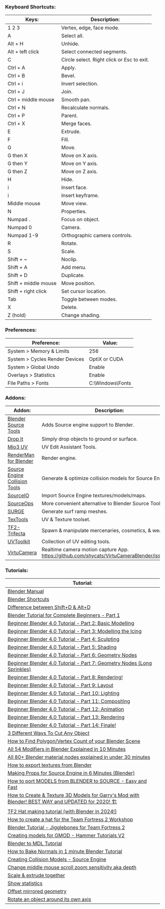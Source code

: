 
### Keyboard Shortcuts:
| Keys:                | Description:                               |
| -------------------- | ------------------------------------------ |
| 1 2 3                | Vertex, edge, face mode.                   |
| A                    | Select all.                                |
| Alt + H              | Unhide.                                    |
| Alt + left click     | Select connected segments.                 |
| C                    | Circle select. Right click or Esc to exit. |
| Ctrl + A             | Apply.                                     |
| Ctrl + B             | Bevel.                                     |
| Ctrl + i             | Invert selection.                          |
| Ctrl + J             | Join.                                      |
| Ctrl + middle mouse  | Smooth pan.                                |
| Ctrl + N             | Recalculate normals.                       |
| Ctrl + P             | Parent.                                    |
| Ctrl + X             | Merge faces.                               |
| E                    | Extrude.                                   |
| F                    | Fill.                                      |
| G                    | Move.                                      |
| G then X             | Move on X axis.                            |
| G then Y             | Move on Y axis.                            |
| G then Z             | Move on Z axis.                            |
| H                    | Hide.                                      |
| i                    | Insert face.                               |
| i                    | Insert keyframe.                           |
| Middle mouse         | Move view.                                 |
| N                    | Properties.                                |
| Numpad .             | Focus on object.                           |
| Numpad 0             | Camera.                                    |
| Numpad 1-9           | Orthographic camera controls.              |
| R                    | Rotate.                                    |
| S                    | Scale.                                     |
| Shift + ~            | Noclip.                                    |
| Shift + A            | Add menu.                                  |
| Shift + D            | Duplicate.                                 |
| Shift + middle mouse | Move position.                             |
| Shift + right click  | Set cursor location.                       |
| Tab                  | Toggle between modes.                      |
| X                    | Delete.                                    |
| Z (hold)             | Change shading.                            |
### Preferences:
| Preference:                    | Value:           |
| ------------------------------ | ---------------- |
| System > Memory & Limits       | 256              |
| System > Cycles Render Devices | OptiX or CUDA    |
| System > Global Undo           | Enable           |
| Overlays > Statistics          | Enable           |
| File Paths > Fonts             | C:\Windows\Fonts |
### Addons:
| Addon:                                                                                       | Description:                                                                                   |
| -------------------------------------------------------------------------------------------- | ---------------------------------------------------------------------------------------------- |
| [Blender Source Tools](http://steamreview.org/BlenderSourceTools/)                           | Adds Source engine support to Blender.                                                         |
| [Drop It](https://andreasaust.gumroad.com/l/drop_it)                                         | Simply drop objects to ground or surface.                                                      |
| [Mio3 UV](https://extensions.blender.org/add-ons/mio3-uv/)                                   | UV Edit Assistant Tools.                                                                       |
| [RenderMan for Blender](https://github.com/prman-pixar/RenderManForBlender)                  | Render engine.                                                                                 |
| [Source Engine Collision Tools](https://github.com/theanine3D/source_engine_collision_tools) | Generate & optimize collision models for Source Engine.                                        |
| [SourceIO](https://github.com/REDxEYE/SourceIO)                                              | Import Source Engine textures/models/maps.                                                     |
| [SourceOps](https://github.com/bonjorno7/SourceOps)                                          | More convenient alternative to Blender Source Tools.                                           |
| [SURGE](https://github.com/Kompile/SURGE)                                                    | Generate surf ramp meshes.                                                                     |
| [TexTools](https://github.com/franMarz/TexTools-Blender)                                     | UV & Texture toolset.                                                                          |
| [TF2-Trifecta](https://github.com/hisprofile/TF2-Trifecta)                                   | Spawn & manipulate mercenaries, cosmetics, & weapons.                                          |
| [UVToolkit](https://extensions.blender.org/add-ons/uv-toolkit/)                              | Collection of UV editing tools.                                                                |
| [VirtuCamera](https://virtucamera.com/installation-in-blender/)                              | Realtime camera motion capture App.<br>https://github.com/shycats/VirtuCameraBlender/issues/28 |
### Tutorials:
| Tutorial:                                                                                                                                                            |
| -------------------------------------------------------------------------------------------------------------------------------------------------------------------- |
| [Blender Manual](https://docs.blender.org/manual/en/latest/index.html)                                                                                               |
| [Blender Shortcuts](https://docs.google.com/document/d/1zPBgZAdftWa6WVa7UIFUqW_7EcqOYE0X743RqFuJL3o/edit?tab=t.0#heading=h.ftqi9ub1gec3)                             |
| [Difference between Shift+D & Alt+D](https://blenderartists.org/t/difference-between-shift-d-and-alt-d/603153)                                                       |
| [Blender Tutorial for Complete Beginners - Part 1](https://youtu.be/B0J27sf9N1Y)                                                                                     |
| [Beginner Blender 4.0 Tutorial - Part 2: Basic Modelling](https://youtu.be/tBpnKTAc5Eo?list=PLjEaoINr3zgEPv5y--4MKpciLaoQYZB1Z)                                      |
| [Beginner Blender 4.0 Tutorial - Part 3: Modelling the Icing](https://youtu.be/AqJx5TJyhes?list=PLjEaoINr3zgEPv5y--4MKpciLaoQYZB1Z)                                  |
| [Beginner Blender 4.0 Tutorial - Part 4: Sculpting](https://youtu.be/--GVNZnSROc?list=PLjEaoINr3zgEPv5y--4MKpciLaoQYZB1Z)                                            |
| [Beginner Blender 4.0 Tutorial - Part 5: Shading](https://youtu.be/fsLO1F5x7yM?list=PLjEaoINr3zgEPv5y--4MKpciLaoQYZB1Z)                                              |
| [Beginner Blender 4.0 Tutorial - Part 6: Geometry Nodes](https://youtu.be/TLrA6eJOfqk?list=PLjEaoINr3zgEPv5y--4MKpciLaoQYZB1Z)                                       |
| [Beginner Blender 4.0 Tutorial - Part 7: Geometry Nodes (Long Sprinkles)](https://youtu.be/EWTOy5-e4Ns?list=PLjEaoINr3zgEPv5y--4MKpciLaoQYZB1Z)                      |
| [Beginner Blender 4.0 Tutorial - Part 8: Rendering!](https://youtu.be/D2rZljDYGdM?list=PLjEaoINr3zgEPv5y--4MKpciLaoQYZB1Z)                                           |
| [Beginner Blender 4.0 Tutorial - Part 9: Layout](https://youtu.be/iv9p3x85Ty0?list=PLjEaoINr3zgEPv5y--4MKpciLaoQYZB1Z)                                               |
| [Beginner Blender 4.0 Tutorial - Part 10: Lighting](https://youtu.be/KO29y5eW61g?list=PLjEaoINr3zgEPv5y--4MKpciLaoQYZB1Z)                                            |
| [Beginner Blender 4.0 Tutorial - Part 11: Compositing](https://youtu.be/nxrEV-OUTEg?list=PLjEaoINr3zgEPv5y--4MKpciLaoQYZB1Z)                                         |
| [Beginner Blender 4.0 Tutorial - Part 12: Animation](https://youtu.be/4-tCn4-GfM4?list=PLjEaoINr3zgEPv5y--4MKpciLaoQYZB1Z)                                           |
| [Beginner Blender 4.0 Tutorial - Part 13: Rendering](https://youtu.be/fSfFkh2sI4k?list=PLjEaoINr3zgEPv5y--4MKpciLaoQYZB1Z)                                           |
| [Beginner Blender 4.0 Tutorial - Part 14: Finale!](https://youtu.be/xkt4HEEgoSE?list=PLjEaoINr3zgEPv5y--4MKpciLaoQYZB1Z)                                             |
| [3 Different Ways To Cut Any Object](https://youtu.be/62rDhWB6O-0)                                                                                                   |
| [How to Find Polygon/Vertex Count of your Blender Scene](https://youtu.be/QjsRTGw9yms)                                                                               |
| [All 54 Modifiers in Blender Explained in 10 Minutes](https://youtu.be/idcFMhoSdIc?si=AK-NA2rrCTetAGTQ)                                                              |
| [All 80+ Blender material nodes explained in under 30 minutes](https://youtu.be/cQ0qtcSymDI)                                                                         |
| [How to export textures from Blender](https://youtu.be/YYUt7BRooL4)                                                                                                  |
| [Making Props for Source Engine in 6 Minutes (Blender)](https://youtu.be/0nRQxy4wek4)                                                                                |
| [How to port MODELS from BLENDER to SOURCE - Easy and Fast](https://youtu.be/96LJSzr7uc0)                                                                            |
| [How to Create & Texture 3D Models for Garry's Mod with Blender! BEST WAY and UPDATED for 2020! 🏗️](https://youtu.be/6pSeggMfXOs?si=An4kZHxxwofIJDCm)               |
| [TF2 Hat making tutorial (with Blender in 2024!)](https://youtu.be/1WNrscVdznA?si=xysKgUWmCqjFqIO-)                                                                  |
| [How to create a hat for the Team Fortress 2 Workshop](https://youtu.be/3B_V0nz7ooI?si=4awMpvg2w5wCS4nq)                                                             |
| [Blender Tutorial - Jigglebones for Team Fortress 2](https://youtu.be/l8oupe8KYDU?si=1zpago2Qnf2bjt5b)                                                               |
| [Creating models for GMOD - Hammer Tutorials V2](https://youtu.be/h4zeiH4bHNA?si=UgWZCB4f5enIY4mP)                                                                   |
| [Blender to MDL Tutorial](https://youtu.be/MGirKYjgaF8?si=2lF6AbJBCdH6B332)                                                                                          |
| [How to Bake Normals in 1 minute Blender Tutorial](https://youtu.be/vzBu5mLBNBs?si=4yYBKmFPOALmGAG8)                                                                 |
| [Creating Collision Models - Source Engine](https://youtu.be/NxmCzkQBXrc)                                                                                            |
| [Change middle mouse scroll zoom sensitivity aka depth](https://blenderartists.org/t/is-there-a-way-to-change-mmb-scroll-zoom-sensitivity/1488326/3)                 |
| [Scale & extrude together](https://www.reddit.com/r/blenderhelp/comments/16sm2qs/how_do_you_inset_a_face_like_this_without/)                                         |
| [Show statistics](https://blenderartists.org/t/where-are-the-statistics-info-at-the-lower-right-in-blender-4-1/1531837)                                              |
| [Offset mirrored geometry](https://blender.stackexchange.com/questions/185079/offset-mirrored-geometry)                                                              |
| [Rotate an object around its own axis](https://blenderartists.org/t/how-do-i-rotate-an-object-around-its-own-axis-while-its-already-parented-to-an-object/1283664/2) |
